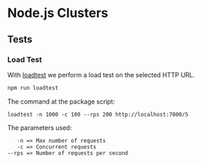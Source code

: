 # Node.js Clusters

## Tests

### Load Test

With [loadtest](https://www.npmjs.com/package/loadtest) we perform a load test on the selected HTTP URL.

```bash
npm run loadtest
```

The command at the package script:

```
loadtest -n 1000 -c 100 --rps 200 http://localhost:7000/5

```

The parameters used:

```
   -n => Max number of requests
   -c => Concurrent requests
--rps => Number of requests per second
```
